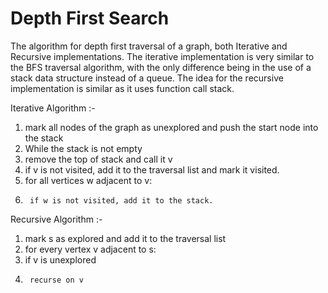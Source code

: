 # Depth First Search

The algorithm for depth first traversal of a graph, both Iterative and Recursive implementations. The iterative implementation is
very similar to the BFS traversal algorithm, with the only difference being in the use of a stack data structure instead of a queue.
The idea for the recursive implementation is similar as it uses function call stack.

Iterative Algorithm :-

1.  mark all nodes of the graph as unexplored and push the start node into the stack
2.  While the stack is not empty
3.    remove the top of stack and call it v
4.    if v is not visited, add it to the traversal list and mark it visited.
5.    for all vertices w adjacent to v:
6.      if w is not visited, add it to the stack.

Recursive Algorithm :-

1.  mark s as explored and add it to the traversal list
2.  for every vertex v adjacent to s:
3.    if v is unexplored
4.      recurse on v